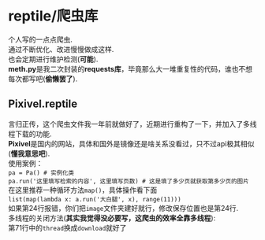 # reptile/爬虫库
个人写的一点点爬虫.  
通过不断优化、改进慢慢做成这样.  
也会定期进行维护检测(**可能**).  
**meth.py**是我二次封装的**requests库**，毕竟那么大一堆重复性的代码，谁也不想每次都写吧(**偷懒罢了**).  
## Pixivel.reptile
言归正传，这个爬虫文件我一年前就做好了，近期进行重构了一下，并加入了多线程下载的功能.  
**Pixivel**是国内的网站，具体和国外是镜像还是啥关系没看过，只不过api极其相似(**懂我意思吧**).  
使用案例：  
`pa = Pa() # 实例化类`  
`pa.run('这里填写检索的内容', 这里填写页数) # 这是填了多少页就获取第多少页的图片`  
在这里推荐一种循环方法`map()`，具体操作看下面  
`list(map(lambda x: a.run('大白腿', x), range(11)))`  
如果第24行报错，你们把`image`文件夹建好就行，修改保存位置也是第24行.  
多线程的关闭方法(**其实我觉得没必要写，这爬虫的效率全靠多线程**):  
第71行中的`thread`换成`download`就好了  
